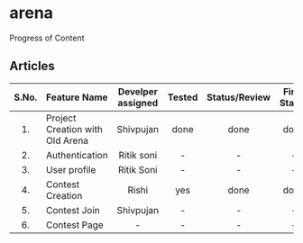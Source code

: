 # arena

Progress of Content

## Articles

S.No.   |         Feature Name            | Develper assigned   | Tested | Status/Review   | Final Status
:------:|:----------------------- |:-----------------:|:------:|:-----------------:|:------------:
|1. | Project Creation with Old Arena  | Shivpujan | done | done | done |
|2. | Authentication | Ritik soni | - | - | -|
|3. | User profile  | Ritik Soni | - | - | - |
|4. | Contest Creation  | Rishi | yes | done | done |
|5. | Contest Join  | Shivpujan | - | - | - |
|6. | Contest Page  | - | - | - | - |
